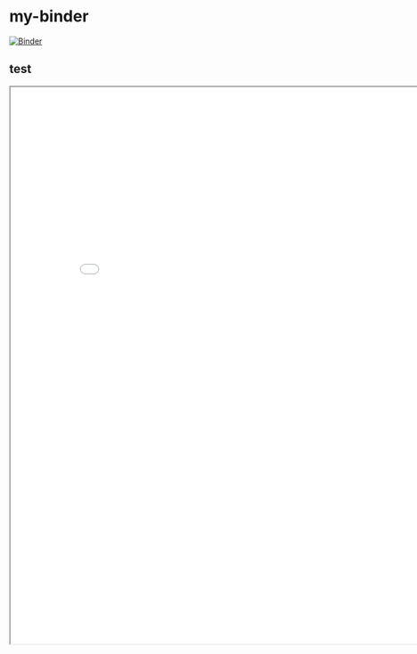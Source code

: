 # my-binder

[![Binder](https://mybinder.org/badge_logo.svg)](https://mybinder.org/v2/gh/zincnode/my-binder/main)


## test

<iframe src="jupyter https://nbviewer.org/github/zincnode/my-binder/blob/main/test/hello.ipynb" width="850" height="1000"></iframe>
